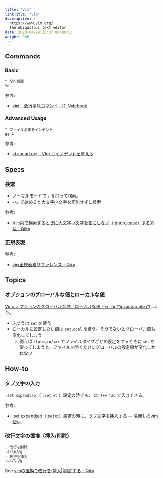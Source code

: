 ```yaml
---
title: "Vim"
linkTitle: "Vim"
description: >
  https://www.vim.org/
  the ubiquitous text editor
date: 2020-04-29T20:37:00+09:00
weight: 900
---
```


## Commands

### Basic

```vim
" 全行削除
%d
```

参考:

- [vim - 全行削除コマンド - IT Notebook](http://makaaso.hatenablog.com/entry/2015/04/24/221955)

### Advanced Usage

```vim
" ファイル全体をインデント
gg=G
```

参考:

- [cl.pocari.org - Vim でインデントを整える](http://cl.pocari.org/2002-12-06-9.html)


## Specs
### 検索

- ノーマルモードで `/` を打って検索。
- `/\c` で始めると大文字小文字を区別せずに検索

参考:

- [Vim内で検索するときに大文字小文字を気にしない（ignore case）する方法 - Qiita](https://qiita.com/shoma2da/items/23009d4e1a90c5fe5c31)


### 正規表現

参考:

- [vim正規表現リファレンス - Qiita](https://qiita.com/kawaz/items/d0708a4ab08e572f38f3)


## Topics
### オプションのグローバルな値とローカルな値

[Vim: オプションのグローバルな値とローカルな値 - while (“im automaton”);](https://whileimautomaton.net/2008/01/14011600) より。

- ふつうは `set` を使う
- ローカルに設定したい値は `setlocal` を使う。そうでないとグローバル値も変化してしまう
  - 例えば `ftplugin/xxx` でファイルタイプごとの設定をするときに `set` を使ってしまうと、ファイルを開くたびにグローバルの設定値が変化しかねない


## How-to
### タブ文字の入力

`:set expandtab` （ `:set et` ）設定の時でも、 `Ctrl+v Tab` で入力できる。

参考:

- [:set expandtab（:set et）設定の時に、タブ文字を挿入する — 名無しのvim使い](https://nanasi.jp/articles/howto/editing/et-inserttab.html)

### 改行文字の置換（挿入/削除）

```Vim
; 改行を削除
:s/\n//g
; 改行を挿入
:s//\r/g
```

See [vimの置換で改行を(挿入|削除)する - Qiita](https://qiita.com/kiduki/items/df724a7a7ae50e70c08c)
